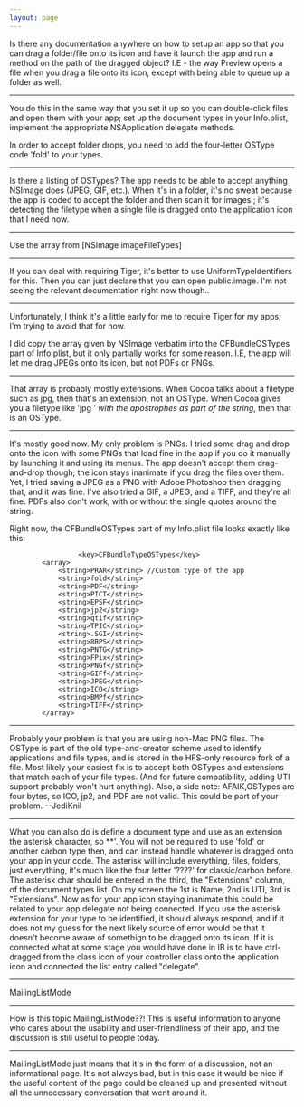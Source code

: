 ```yaml
---
layout: page
---
```




Is there any documentation anywhere on how to setup an app so that you can drag a folder/file onto its icon and have it launch the app and run a method on the path of the dragged object? I.E - the way Preview opens a file when you drag a file onto its icon, except with being able to queue up a folder as well.

----

You do this in the same way that you set it up so you can double-click files and open them with your app; set up the document types in your Info.plist, implement the appropriate NSApplication delegate methods.

In order to accept folder drops, you need to add the four-letter OSType code 'fold' to your types.

----

Is there a listing of OSTypes? The app needs to be able to accept anything NSImage does (JPEG, GIF, etc.). When it's in a folder, it's no sweat because the app is coded to accept the folder and then scan it for images ; it's detecting the filetype when a single file is dragged onto the application icon that I need now.

----

Use the array from     [NSImage imageFileTypes]

---- 

If you can deal with requiring Tiger, it's better to use UniformTypeIdentifiers for this.  Then you can just declare that you can open     public.image.  I'm not seeing the relevant documentation right now though..

----

Unfortunately, I think it's a little early for me to require Tiger for my apps; I'm trying to avoid that for now.

I did copy the array given by NSImage verbatim into the CFBundleOSTypes part of Info.plist, but it only partially works for some reason. I.E, the app will let me drag JPEGs onto its icon, but not PDFs or PNGs.

----

That array is probably mostly extensions. When Cocoa talks about a filetype such as     jpg, then that's an extension, not an OSType. When Cocoa gives you a filetype like     'jpg ' *with the apostrophes as part of the string*, then that is an OSType.

----

It's mostly good now. My only problem is PNGs. I tried some drag and drop onto the icon with some PNGs that load fine in the app if you do it manually by launching it and using its menus. The app doesn't accept them drag-and-drop though; the icon stays inanimate if you drag the files over them. Yet, I tried saving a JPEG as a PNG with Adobe Photoshop then dragging that, and it was fine. I've also tried a GIF, a JPEG, and a TIFF, and they're all fine. PDFs also don't work, with or without the single quotes around the string.

Right now, the CFBundleOSTypes part of my Info.plist file looks exactly like this:
    
                     <key>CFBundleTypeOSTypes</key>
			<array>
				<string>PRAR</string> //Custom type of the app
				<string>fold</string>
				<string>PDF</string>
				<string>PICT</string> 
				<string>EPSF</string>
				<string>jp2</string>
				<string>qtif</string>
				<string>TPIC</string>
				<string>.SGI</string>
				<string>8BPS</string>
				<string>PNTG</string>
				<string>FPix</string> 
				<string>PNGf</string> 
				<string>GIFf</string>  
				<string>JPEG</string> 
				<string>ICO</string>  
				<string>BMPf</string> 
				<string>TIFF</string> 
			</array>

----
Probably your problem is that you are using non-Mac PNG files. The OSType is part of the old type-and-creator scheme used to identify applications and file types, and is stored in the HFS-only resource fork of a file. Most likely your easiest fix is to accept both OSType<nowiki/>s and extensions that match each of your file types. (And for future compatibility, adding UTI support probably won't hurt anything). Also, a side note: AFAIK,OSTypes are four bytes, so ICO, jp2, and PDF are not valid. This could be part of your problem. --JediKnil

---- 

What you can also do is define a document type and use as an extension the asterisk character, so **'. You will not be required to use 'fold' or another carbon type then, and can instead handle whatever is dragged onto your app in your code. The asterisk will include everything, files, folders, just everything, it's much like the four letter '????' for classic/carbon before. The asterisk char should be entered in the third, the "Extensions" column, of the document types list. On my screen the 1st is Name, 2nd is UTI, 3rd is "Extensions".
Now as for your app icon staying inanimate this could be related to your app delegate not being connected. If you use the asterisk extension for your type to be identified, it should always respond, and if it does not my guess for the next likely source of error would be that it doesn't become aware of somethign to be dragged onto its icon. If it is connected what at some stage you would have done in IB is to have ctrl-dragged from the class icon of your controller class onto the application icon and connected the list entry called "delegate".

---- 

MailingListMode

----

How is this topic MailingListMode??! This is useful information to anyone who cares about the usability and user-friendliness of their app, and the discussion is still useful to people today.

----

MailingListMode just means that it's in the form of a discussion, not an informational page. It's not always bad, but in this case it would be nice if the useful content of the page could be cleaned up and presented without all the unnecessary conversation that went around it.
